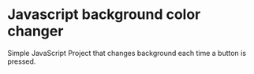 # Javascript background color changer
Simple JavaScript Project that changes background each time a button is pressed.
